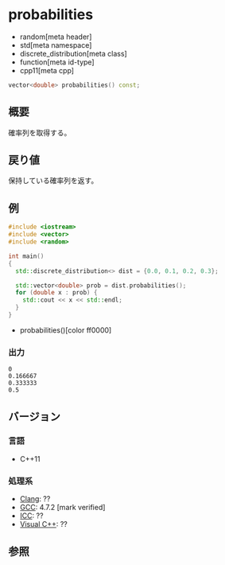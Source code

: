 # probabilities
* random[meta header]
* std[meta namespace]
* discrete_distribution[meta class]
* function[meta id-type]
* cpp11[meta cpp]

```cpp
vector<double> probabilities() const;
```

## 概要
確率列を取得する。


## 戻り値
保持している確率列を返す。


## 例
```cpp example
#include <iostream>
#include <vector>
#include <random>

int main()
{
  std::discrete_distribution<> dist = {0.0, 0.1, 0.2, 0.3};

  std::vector<double> prob = dist.probabilities();
  for (double x : prob) {
    std::cout << x << std::endl;
  }
}
```
* probabilities()[color ff0000]

### 出力
```
0
0.166667
0.333333
0.5
```

## バージョン
### 言語
- C++11

### 処理系
- [Clang](/implementation.md#clang): ??
- [GCC](/implementation.md#gcc): 4.7.2 [mark verified]
- [ICC](/implementation.md#icc): ??
- [Visual C++](/implementation.md#visual_cpp): ??


## 参照


